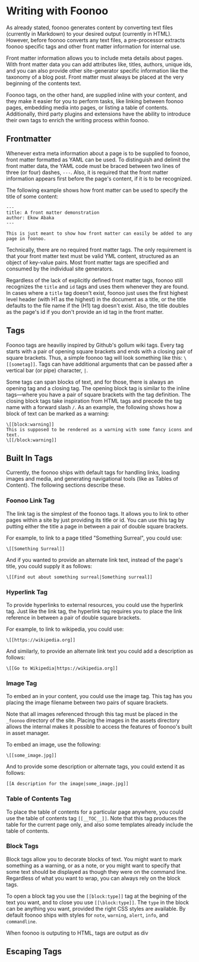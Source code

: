 # Writing with Foonoo
As already stated, foonoo generates content by converting text files (currently in Markdown) to your desired output (currently in HTML). However, before foonoo converts any text files, a pre-processor extracts foonoo specific tags and other front matter information for internal use.

Front matter information allows you to include meta details about pages. With front matter data you can add attributes like,  titles, authors, unique ids, and you can also provide other site-generator specific information like the taxonomy of a blog post. Front matter must always be placed at the very beginning of the contents text. 

Foonoo tags, on the other hand, are supplied inline with your content, and they make it easier for you to perform tasks, like linking between foonoo pages, embedding media into pages, or listing a table of contents. Additionally, third party plugins and extensions have the ability to introduce their own tags to enrich the writing process within foonoo.

## Frontmatter
Whenever extra meta information about a page is to be supplied to foonoo, front matter formatted as YAML can be used. To distinguish and delimit the front matter data, the YAML code must be braced between two lines of three (or four) dashes, `---`. Also, it is required that the front matter information appears first before the page's content, if it is to be recognized.

The following example shows how front matter can be used to specify the title of some content:

````
---
title: A front matter demonstration
author: Ekow Abaka 
---

This is just meant to show how front matter can easily be added to any page in foonoo.
````

Technically, there are no required front matter tags. The only requirement is that your front matter text must be valid YML content, structured as an object of key-value pairs. Most front matter tags are specified and consumed by the individual site generators. 

Regardless of the lack of explicitly defined front matter tags, foonoo still recognizes the `title` and `id` tags and uses them whenever they are found. In cases where a `title` tag doesn't exist, foonoo just uses the first highest level header (with H1 as the highest) in the document as a title, or the title defaults to the file name if the (H1) tag doesn't exist. Also, the title doubles as the page's id if you don't provide an id tag in the front matter.


## Tags
Foonoo tags are heaviliy inspired by Github's gollum wiki tags. Every tag starts with a pair of opening square brackets and ends with a closing pair of square brackets. Thus, a simple foonoo tag will look something like this: `\[[sometag]]`. Tags can have additional arguments that can be passed after a vertical bar (or pipe) character, `|`.

Some tags can span blocks of text, and for those, there is always an opening tag and a closing tag. The opening block tag is similar to the inline tags—where you have a pair of square brackets with the tag definition. The closing block tags take inspiration from HTML tags and precede the tag name with a forward slash `/`. As an example, the following shows how a block of text can be marked as a warning:

````
\[[block:warning]]
This is supposed to be rendered as a warning with some fancy icons and text.
\[[/block:warning]]
````

## Built In Tags
Currently, the foonoo ships with default tags for handling links, loading images and media, and generating navigational tools (like as Tables of Content). The following sections describe these.

### Foonoo Link Tag
The link tag is the simplest of the foonoo tags. It allows you to link to other pages within a site by just providing its title or id. You can use this tag by putting either the title a page in between a pair of double square brackets. 

For example, to link to a page titled "Something Surreal", you could use:

````
\[[Something Surreal]]
````

And if you wanted to provide an alternate link text, instead of the page's title, you could supply it as follows:

````
\[[Find out about something surreal|Something surreal]]
````

### Hyperlink Tag
To provide hyperlinks to external resources, you could use the hyperlink tag. Just like the link tag, the hyperlink tag requires you to place the link reference in between a pair of double square brackets. 

For example, to link to wikipedia, you could use:

````
\[[https://wikipedia.org]]
````

And similarly, to provide an alternate link text you could add a description as follows:

````
\[[Go to Wikipedia|https://wikipedia.org]]
````

### Image Tag
To embed an in your content, you could use the image tag. This tag has you placing the image filename between two pairs of square brackets. 

Note that all images referenced through this tag must be placed in the `_foonoo` directory of the site. Placing the images in the assets directory allows the internal makes it possible to access the features of foonoo's built in asset manager.

To embed an image, use the following:
````
\[[some_image.jpg]]
````

And to provide some description or alternate tags, you could extend it as follows:

````
[[A description for the image|some_image.jpg]]
````

### Table of Contents Tag
To place the table of contents for a particular page anywhere, you could use the table of contents tag `[[__TOC__]]`. Note that this tag produces the table for the current page only, and also some templates already include the table of contents.

### Block Tags
Block tags allow  you to decorate blocks of text. You might want to mark something as a warning, or as a note, or you might want to specify that some text should be displayed as though they were on the command line. Regardless of what you want to wrap, you can always rely on the block tags.

To open a block tag you use the `[[block:type]]` tag at the begining of the text you want, and to close you use `[[\block:type]]`. The `type` in the block can be anything you want, provided the right CSS styles are available. By default foonoo ships with styles for `note`, `warning`, `alert`, `info`, and `commandline`.

When foonoo is outputing to HTML, tags are output as div

## Escaping Tags